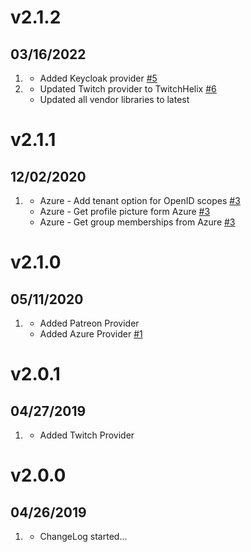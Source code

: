 # v2.1.2
## 03/16/2022

1. [](#new)
   * Added Keycloak provider [#5](https://github.com/trilbymedia/grav-plugin-login-oauth2-extras/pull/5)
2. [](#improved)
   * Updated Twitch provider to TwitchHelix [#6](https://github.com/trilbymedia/grav-plugin-login-oauth2-extras/issues/6)
   * Updated all vendor libraries to latest

# v2.1.1
## 12/02/2020

1. [](#improved)
    * Azure - Add tenant option for OpenID scopes [#3](https://github.com/trilbymedia/grav-plugin-login-oauth2-extras/pull/3)
    * Azure - Get profile picture form Azure [#3](https://github.com/trilbymedia/grav-plugin-login-oauth2-extras/pull/3)
    * Azure - Get group memberships from Azure [#3](https://github.com/trilbymedia/grav-plugin-login-oauth2-extras/pull/3)

# v2.1.0
## 05/11/2020

1. [](#new)
    * Added Patreon Provider
    * Added Azure Provider [#1](https://github.com/trilbymedia/grav-plugin-login-oauth2-extras/pull/1)

# v2.0.1
## 04/27/2019

1. [](#new)
    * Added Twitch Provider

# v2.0.0
##  04/26/2019

1. [](#new)
    * ChangeLog started...
